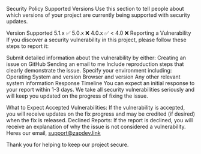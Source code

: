 Security Policy
Supported Versions
Use this section to tell people about which versions of your project are currently being supported with security updates.

Version	Supported
5.1.x	✅
5.0.x	❌
4.0.x	✅
< 4.0	❌
Reporting a Vulnerability
If you discover a security vulnerability in this project, please follow these steps to report it:

Submit detailed information about the vulnerability by either:
Creating an issue on GitHub
Sending an email to me
Include reproduction steps that clearly demonstrate the issue.
Specify your environment including:
Operating System and version
Browser and version
Any other relevant system information
Response Timeline
You can expect an initial response to your report within 1-3 days. We take all security vulnerabilities seriously and will keep you updated on the progress of fixing the issue.

What to Expect
Accepted Vulnerabilities: If the vulnerability is accepted, you will receive updates on the fix progress and may be credited (if desired) when the fix is released.
Declined Reports: If the report is declined, you will receive an explanation of why the issue is not considered a vulnerability.
Heres our email, support@zapdev.link

Thank you for helping to keep our project secure.
